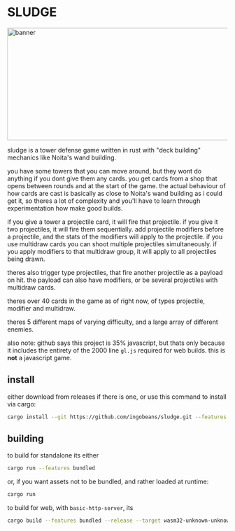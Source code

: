 # SLUDGE

<img width="860" height="257" alt="banner" src="https://github.com/user-attachments/assets/d23c948d-a082-41ee-ac8b-a0913a761f29" />

sludge is a tower defense game written in rust with "deck building" mechanics like Noita's wand building. 

you have some towers that you can move around, but they wont do anything if you dont give them any cards. you get cards from a shop that opens between rounds and at the start of the game. the actual behaviour of how cards are cast is basically as close to Noita's wand building as i could get it, so theres a lot of complexity and you'll have to learn through experimentation how make good builds.

if you give a tower a projectile card, it will fire that projectile. if you give it two projectiles, it will fire them sequentially.
add projectile modifiers before a projectile, and the stats of the modifiers will apply to the projectile. if you use multidraw cards you can shoot multiple projectiles simultaneously. if you apply modifiers to that multidraw group, it will apply to all projectiles being drawn.

theres also trigger type projectiles, that fire another projectile as a payload on hit. the payload can also have modifiers, or be several projectiles with multidraw cards.

theres over 40 cards in the game as of right now, of types projectile, modifier and multidraw.

theres 5 different maps of varying difficulty, and a large array of different enemies.

also note: github says this project is 35% javascript, but thats only because it includes the entirety of the 2000 line `gl.js` required for web builds. this is **not** a javascript game.

## install

either download from releases if there is one, or use this command to install via cargo:
```sh
cargo install --git https://github.com/ingobeans/sludge.git --features bundled
```

## building

to build for standalone its either
```sh
cargo run --features bundled
```
or, if you want assets not to be bundled, and rather loaded at runtime:
```sh
cargo run
```

to build for web, with `basic-http-server`, its
```sh
cargo build --features bundled --release --target wasm32-unknown-unknown && cp target/wasm32-unknown-unknown/release/sludge.wasm web/ && basic-http-server web/
```